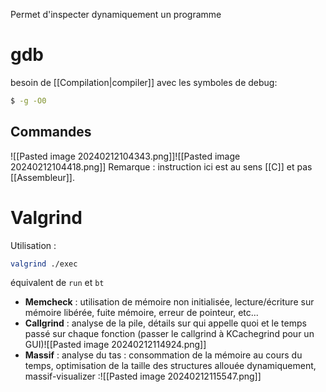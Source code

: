 Permet d'inspecter dynamiquement un programme

# gdb

besoin de [[Compilation|compiler]] avec les symboles de debug:
```bash
$ -g -O0
```

## Commandes

![[Pasted image 20240212104343.png]]![[Pasted image 20240212104418.png]]
Remarque : instruction ici est au sens [[C]] et pas [[Assembleur]].

# Valgrind

Utilisation :
```bash
valgrind ./exec
```
équivalent de ``run`` et ``bt``

- **Memcheck** : utilisation de mémoire non initialisée, lecture/écriture sur mémoire libérée, fuite mémoire, erreur de pointeur, etc...
- **Callgrind** : analyse de la pile, détails sur qui appelle quoi et le temps passé sur chaque fonction (passer le callgrind à KCachegrind pour un GUI)![[Pasted image 20240212114924.png]]
- **Massif** : analyse du tas : consommation de la mémoire au cours du temps, optimisation de la taille des structures allouée dynamiquement, massif-visualizer :![[Pasted image 20240212115547.png]] 
